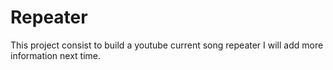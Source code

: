 # Repeater 

This project consist to build a youtube current song repeater
I will add more information next time.